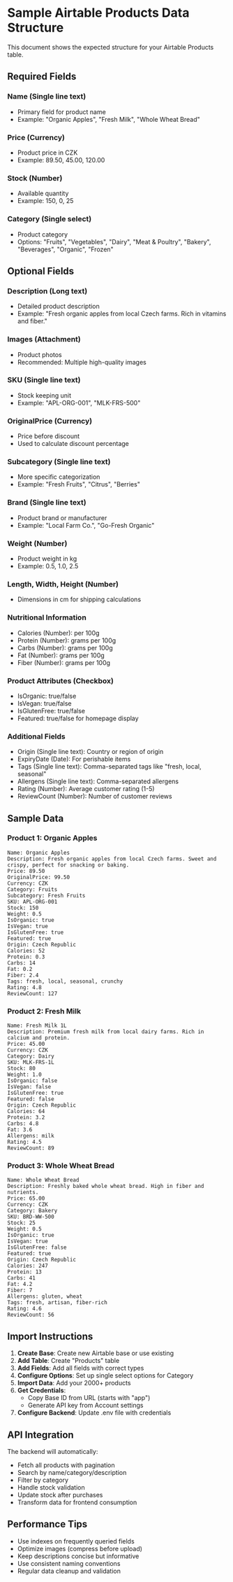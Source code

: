 # Sample Airtable Products Data Structure

This document shows the expected structure for your Airtable Products table.

## Required Fields

### Name (Single line text)
- Primary field for product name
- Example: "Organic Apples", "Fresh Milk", "Whole Wheat Bread"

### Price (Currency)
- Product price in CZK
- Example: 89.50, 45.00, 120.00

### Stock (Number)
- Available quantity
- Example: 150, 0, 25

### Category (Single select)
- Product category
- Options: "Fruits", "Vegetables", "Dairy", "Meat & Poultry", "Bakery", "Beverages", "Organic", "Frozen"

## Optional Fields

### Description (Long text)
- Detailed product description
- Example: "Fresh organic apples from local Czech farms. Rich in vitamins and fiber."

### Images (Attachment)
- Product photos
- Recommended: Multiple high-quality images

### SKU (Single line text)
- Stock keeping unit
- Example: "APL-ORG-001", "MLK-FRS-500"

### OriginalPrice (Currency)
- Price before discount
- Used to calculate discount percentage

### Subcategory (Single line text)
- More specific categorization
- Example: "Fresh Fruits", "Citrus", "Berries"

### Brand (Single line text)
- Product brand or manufacturer
- Example: "Local Farm Co.", "Go-Fresh Organic"

### Weight (Number)
- Product weight in kg
- Example: 0.5, 1.0, 2.5

### Length, Width, Height (Number)
- Dimensions in cm for shipping calculations

### Nutritional Information
- Calories (Number): per 100g
- Protein (Number): grams per 100g
- Carbs (Number): grams per 100g
- Fat (Number): grams per 100g
- Fiber (Number): grams per 100g

### Product Attributes (Checkbox)
- IsOrganic: true/false
- IsVegan: true/false
- IsGlutenFree: true/false
- Featured: true/false for homepage display

### Additional Fields
- Origin (Single line text): Country or region of origin
- ExpiryDate (Date): For perishable items
- Tags (Single line text): Comma-separated tags like "fresh, local, seasonal"
- Allergens (Single line text): Comma-separated allergens
- Rating (Number): Average customer rating (1-5)
- ReviewCount (Number): Number of customer reviews

## Sample Data

### Product 1: Organic Apples
```
Name: Organic Apples
Description: Fresh organic apples from local Czech farms. Sweet and crispy, perfect for snacking or baking.
Price: 89.50
OriginalPrice: 99.50
Currency: CZK
Category: Fruits
Subcategory: Fresh Fruits
SKU: APL-ORG-001
Stock: 150
Weight: 0.5
IsOrganic: true
IsVegan: true
IsGlutenFree: true
Featured: true
Origin: Czech Republic
Calories: 52
Protein: 0.3
Carbs: 14
Fat: 0.2
Fiber: 2.4
Tags: fresh, local, seasonal, crunchy
Rating: 4.8
ReviewCount: 127
```

### Product 2: Fresh Milk
```
Name: Fresh Milk 1L
Description: Premium fresh milk from local dairy farms. Rich in calcium and protein.
Price: 45.00
Currency: CZK
Category: Dairy
SKU: MLK-FRS-1L
Stock: 80
Weight: 1.0
IsOrganic: false
IsVegan: false
IsGlutenFree: true
Featured: false
Origin: Czech Republic
Calories: 64
Protein: 3.2
Carbs: 4.8
Fat: 3.6
Allergens: milk
Rating: 4.5
ReviewCount: 89
```

### Product 3: Whole Wheat Bread
```
Name: Whole Wheat Bread
Description: Freshly baked whole wheat bread. High in fiber and nutrients.
Price: 65.00
Currency: CZK
Category: Bakery
SKU: BRD-WW-500
Stock: 25
Weight: 0.5
IsOrganic: true
IsVegan: true
IsGlutenFree: false
Featured: true
Origin: Czech Republic
Calories: 247
Protein: 13
Carbs: 41
Fat: 4.2
Fiber: 7
Allergens: gluten, wheat
Tags: fresh, artisan, fiber-rich
Rating: 4.6
ReviewCount: 56
```

## Import Instructions

1. **Create Base**: Create new Airtable base or use existing
2. **Add Table**: Create "Products" table
3. **Add Fields**: Add all fields with correct types
4. **Configure Options**: Set up single select options for Category
5. **Import Data**: Add your 2000+ products
6. **Get Credentials**: 
   - Copy Base ID from URL (starts with "app")
   - Generate API key from Account settings
7. **Configure Backend**: Update .env file with credentials

## API Integration

The backend will automatically:
- Fetch all products with pagination
- Search by name/category/description
- Filter by category
- Handle stock validation
- Update stock after purchases
- Transform data for frontend consumption

## Performance Tips

- Use indexes on frequently queried fields
- Optimize images (compress before upload)
- Keep descriptions concise but informative
- Use consistent naming conventions
- Regular data cleanup and validation